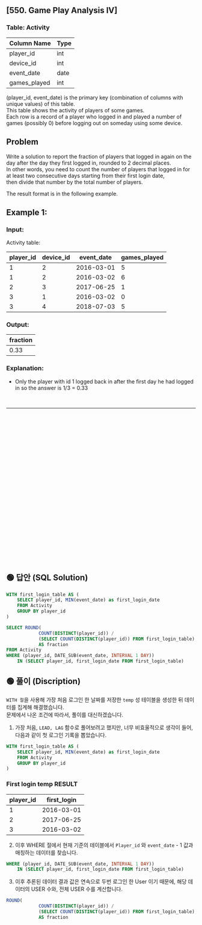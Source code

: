 ## [550. Game Play Analysis IV]


### Table: Activity


| Column Name  | Type    |
|--------------|---------|
| player_id    | int     |
| device_id    | int     |
| event_date   | date    |
| games_played | int     |

(player_id, event_date) is the primary key (combination of columns with unique values) of this table.  
This table shows the activity of players of some games.  
Each row is a record of a player who logged in and played a number of games (possibly 0) before logging out on someday using some device.  
 

## Problem 

Write a solution to report the fraction of players that logged in again on the day after the day they first logged in, rounded to 2 decimal places.   
In other words, you need to count the number of players that logged in for at least two consecutive days starting from their first login date,  
then divide that number by the total number of players.  

The result format is in the following example.  

 

## Example 1:

### Input: 

Activity table:

| player_id | device_id | event_date | games_played |
|-----------|-----------|------------|--------------|
| 1         | 2         | 2016-03-01 | 5            |
| 1         | 2         | 2016-03-02 | 6            |
| 2         | 3         | 2017-06-25 | 1            |
| 3         | 1         | 2016-03-02 | 0            |
| 3         | 4         | 2018-07-03 | 5            |

### Output: 

| fraction  |
|-----------|
| 0.33      |

### Explanation: 
* Only the player with id 1 logged back in after the first day he had logged in so the answer is 1/3 = 0.33



<br/>

---

<br/>
<br/>
<br/>
<br/>
<br/>
<br/>
<br/>
<br/>
<br/>
<br/>
<br/>
<br/>
<br/>
<br/>
<br/>
<br/>
<br/>
<br/>
<br/>
<br/>
<br/>
<br/>
<br/>


## 🟢 답안 (SQL Solution)

```sql
WITH first_login_table AS (
    SELECT player_id, MIN(event_date) as first_login_date
    FROM Activity
    GROUP BY player_id
)

SELECT ROUND(
            COUNT(DISTINCT(player_id)) /
            (SELECT COUNT(DISTINCT(player_id)) FROM first_login_table), 2) 
            AS fraction
FROM Activity
WHERE (player_id, DATE_SUB(event_date, INTERVAL 1 DAY)) 
    IN (SELECT player_id, first_login_date FROM first_login_table)
```

## 🟢 풀이 (Discription)
`WITH 절`을 사용해 가장 처음 로그인 한 날짜를 저장한 `temp` 성 테이블을 생성한 뒤 데이터를 집계해 해결했습니다.   
문제에서 나온 조건에 따라서, 풀이를 대신하겠습니다. 

1. 가장 처음, `LEAD, LAG` 함수로 풀어보려고 했지만, 너무 비효울적으로 생각이 들어, 다음과 같이 첫 로그인 기록을 뽑았습니다.

```sql
WITH first_login_table AS (
    SELECT player_id, MIN(event_date) as first_login_date
    FROM Activity
    GROUP BY player_id
)
```

### First login temp RESULT

| player_id | first_login |
|-----------|------------|
| 1         | 2016-03-01 |
| 2         | 2017-06-25 |
| 3         | 2016-03-02 |

2. 이후 WHERE 절에서 현재 기준의 테이블에서 `Player_id` 와 `event_date` - 1 값과 매칭하는 데이터를 찾습니다.  

```sql
WHERE (player_id, DATE_SUB(event_date, INTERVAL 1 DAY)) 
    IN (SELECT player_id, first_login_date FROM first_login_table)
```

3. 이후 추론된 데이터 결과 값은 연속으로 두번 로그인 한 User 이기 때문에, 해당 데이터의 USER 수와, 전체 USER 수를 계산합니다.  

```sql 
ROUND(
            COUNT(DISTINCT(player_id)) /
            (SELECT COUNT(DISTINCT(player_id)) FROM first_login_table), 2) 
            AS fraction
```